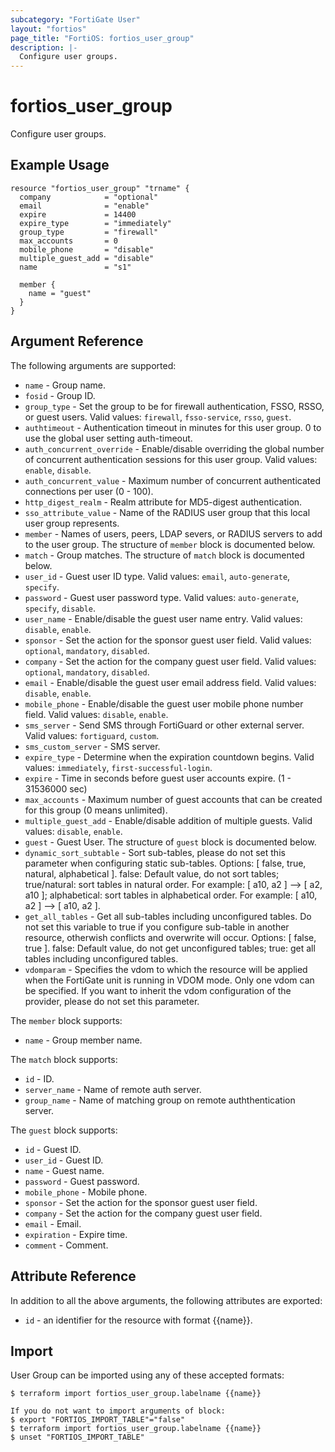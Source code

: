```yaml
---
subcategory: "FortiGate User"
layout: "fortios"
page_title: "FortiOS: fortios_user_group"
description: |-
  Configure user groups.
---
```


# fortios_user_group
Configure user groups.

## Example Usage

```hcl
resource "fortios_user_group" "trname" {
  company            = "optional"
  email              = "enable"
  expire             = 14400
  expire_type        = "immediately"
  group_type         = "firewall"
  max_accounts       = 0
  mobile_phone       = "disable"
  multiple_guest_add = "disable"
  name               = "s1"

  member {
    name = "guest"
  }
}
```

## Argument Reference

The following arguments are supported:

* `name` - Group name.
* `fosid` - Group ID.
* `group_type` - Set the group to be for firewall authentication, FSSO, RSSO, or guest users. Valid values: `firewall`, `fsso-service`, `rsso`, `guest`.
* `authtimeout` - Authentication timeout in minutes for this user group. 0 to use the global user setting auth-timeout.
* `auth_concurrent_override` - Enable/disable overriding the global number of concurrent authentication sessions for this user group. Valid values: `enable`, `disable`.
* `auth_concurrent_value` - Maximum number of concurrent authenticated connections per user (0 - 100).
* `http_digest_realm` - Realm attribute for MD5-digest authentication.
* `sso_attribute_value` - Name of the RADIUS user group that this local user group represents.
* `member` - Names of users, peers, LDAP severs, or RADIUS servers to add to the user group. The structure of `member` block is documented below.
* `match` - Group matches. The structure of `match` block is documented below.
* `user_id` - Guest user ID type. Valid values: `email`, `auto-generate`, `specify`.
* `password` - Guest user password type. Valid values: `auto-generate`, `specify`, `disable`.
* `user_name` - Enable/disable the guest user name entry. Valid values: `disable`, `enable`.
* `sponsor` - Set the action for the sponsor guest user field. Valid values: `optional`, `mandatory`, `disabled`.
* `company` - Set the action for the company guest user field. Valid values: `optional`, `mandatory`, `disabled`.
* `email` - Enable/disable the guest user email address field. Valid values: `disable`, `enable`.
* `mobile_phone` - Enable/disable the guest user mobile phone number field. Valid values: `disable`, `enable`.
* `sms_server` - Send SMS through FortiGuard or other external server. Valid values: `fortiguard`, `custom`.
* `sms_custom_server` - SMS server.
* `expire_type` - Determine when the expiration countdown begins. Valid values: `immediately`, `first-successful-login`.
* `expire` - Time in seconds before guest user accounts expire. (1 - 31536000 sec)
* `max_accounts` - Maximum number of guest accounts that can be created for this group (0 means unlimited).
* `multiple_guest_add` - Enable/disable addition of multiple guests. Valid values: `disable`, `enable`.
* `guest` - Guest User. The structure of `guest` block is documented below.
* `dynamic_sort_subtable` - Sort sub-tables, please do not set this parameter when configuring static sub-tables. Options: [ false, true, natural, alphabetical ]. false: Default value, do not sort tables; true/natural: sort tables in natural order. For example: [ a10, a2 ] --> [ a2, a10 ]; alphabetical: sort tables in alphabetical order. For example: [ a10, a2 ] --> [ a10, a2 ].
* `get_all_tables` - Get all sub-tables including unconfigured tables. Do not set this variable to true if you configure sub-table in another resource, otherwish conflicts and overwrite will occur. Options: [ false, true ]. false: Default value, do not get unconfigured tables; true: get all tables including unconfigured tables. 
* `vdomparam` - Specifies the vdom to which the resource will be applied when the FortiGate unit is running in VDOM mode. Only one vdom can be specified. If you want to inherit the vdom configuration of the provider, please do not set this parameter.

The `member` block supports:

* `name` - Group member name.

The `match` block supports:

* `id` - ID.
* `server_name` - Name of remote auth server.
* `group_name` - Name of matching group on remote auththentication server.

The `guest` block supports:

* `id` - Guest ID.
* `user_id` - Guest ID.
* `name` - Guest name.
* `password` - Guest password.
* `mobile_phone` - Mobile phone.
* `sponsor` - Set the action for the sponsor guest user field.
* `company` - Set the action for the company guest user field.
* `email` - Email.
* `expiration` - Expire time.
* `comment` - Comment.


## Attribute Reference

In addition to all the above arguments, the following attributes are exported:
* `id` - an identifier for the resource with format {{name}}.

## Import

User Group can be imported using any of these accepted formats:
```
$ terraform import fortios_user_group.labelname {{name}}

If you do not want to import arguments of block:
$ export "FORTIOS_IMPORT_TABLE"="false"
$ terraform import fortios_user_group.labelname {{name}}
$ unset "FORTIOS_IMPORT_TABLE"
```
